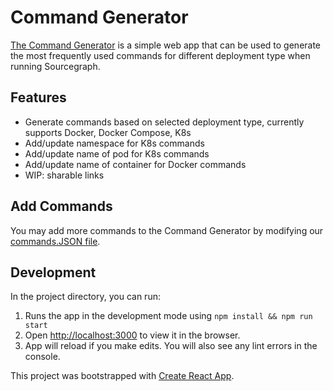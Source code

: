# Command Generator

[The Command Generator](https://command-generator.netlify.app/) is a simple web app that can be used to generate the most frequently used commands for different deployment type when running Sourcegraph.

## Features
- Generate commands based on selected deployment type, currently supports Docker, Docker Compose, K8s
- Add/update namespace for K8s commands
- Add/update name of pod for K8s commands
- Add/update name of container for Docker commands
- WIP: sharable links


## Add Commands

You may add more commands to the Command Generator by modifying our [commands.JSON file](https://github.com/sourcegraph/support-generator/blob/master/src/utils/commands.json).

## Development

In the project directory, you can run:

1. Runs the app in the development mode using `npm install && npm run start`
1. Open [http://localhost:3000](http://localhost:3000) to view it in the browser.
1. App will reload if you make edits. You will also see any lint errors in the console.

This project was bootstrapped with [Create React App](https://github.com/facebook/create-react-app).
